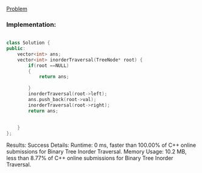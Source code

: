 [Problem](https://leetcode.com/problems/binary-tree-inorder-traversal/)
         
### Implementation:
```cpp
        
class Solution {
public:
    vector<int> ans;
    vector<int> inorderTraversal(TreeNode* root) {
        if(root ==NULL)
        {
            return ans;
            
        }
        inorderTraversal(root->left);
        ans.push_back(root->val);
        inorderTraversal(root->right);
        return ans;
        
        
    }
};
```
          
Results: 
Success Details: 
Runtime: 0 ms, faster than 100.00% of C++ online submissions for Binary Tree Inorder Traversal.
Memory Usage: 10.2 MB, less than 8.77% of C++ online submissions for Binary Tree Inorder Traversal.          
          
          
